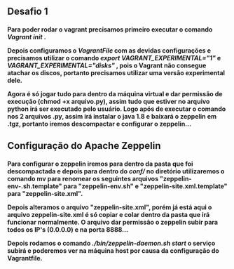 <h2> Desafio 1 </h2>

<h4> Para poder rodar o vagrant precisamos primeiro executar o comando <em> Vagrant init </em>. 
<p>
Depois configuramos o <em> VagrantFile </em> com as devidas configurações e precisamos utilizar o comando
<em> export VAGRANT_EXPERIMENTAL="1" </em> e <em> VAGRANT_EXPERIMENTAL="disks" </em>, pois o Vagrant não consegue
atachar os discos, portanto precisamos utilizar uma versão experimental dele.
</p>
<p>
Agora é só jogar tudo para dentro da máquina virtual e dar permissão de execução (chmod +x arquivo.py), assim tudo
que estiver no arquivo python irá ser executado pelo usuário. Logo após de executar o comando nos 2 arquivos .py, assim irá instalar o java 1.8 e baixará o zeppelin em .tgz, portanto iremos descompactar e configurar o zeppelin... 
</p>

<p>
<h2> Configuração do Apache Zeppelin </h2>

<h4> Para configurar o zeppelin iremos para dentro da pasta que foi descompactada e depois para dentro do <em> conf/ </em> no diretório utilizaremos o comando mv para renomear os seguintes arquivos "zeppelin-env-.sh.template" para "zeppelin-env.sh" e "zeppelin-site.xml.template" para "zeppelin-site.xml". 
<p>

Depois alteramos o arquivo "zeppelin-site.xml", porém já está aqui o arquivo zeppelin-site.xml é só copiar e colar dentro da pasta que irá funcionar normalmente. O arquivo dar permissão o zeppelin subir para todos os IP's (0.0.0.0) e na porta 8888...
<p> Depois rodamos o comando <em> ./bin/zeppelin-daemon.sh start </em> o serviço subirá e poderemos ver na máquina host por causa da configuração do Vagrantfile.
</p>
</p>